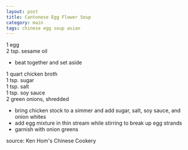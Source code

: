 ```yaml
---
layout: post
title: Cantonese Egg Flower Soup
category: main
tags: chinese egg soup asian
---
```


1 egg  
2 tsp. sesame oil  
* beat together and set aside

1 quart chicken broth  
1 tsp. sugar  
1 tsp. salt  
1 tsp. soy sauce  
2 green onions, shredded  
* bring chicken stock to a simmer and add sugar, salt, soy sauce, and onion whites
* add egg mixture in thin stream while stirring to break up egg strands
* garnish with onion greens

source: Ken Hom's Chinese Cookery
